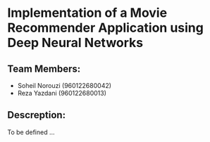 # Implementation of a Movie Recommender Application using Deep Neural Networks

## Team Members:
- Soheil Norouzi (960122680042)
- Reza Yazdani (960122680013)

## Descreption:
To be defined ...
